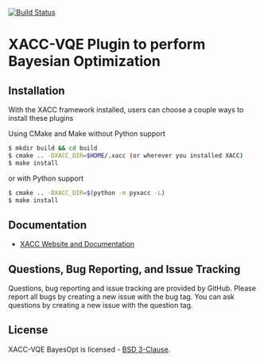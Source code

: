 [![Build Status](http://ci.eclipse.org/xacc/buildStatus/icon?job=xacc-vqe-bayesopt-ci)](http://ci.eclipse.org/xacc/job/xacc-vqe-bayesopt-ci/)

# XACC-VQE Plugin to perform Bayesian Optimization

Installation
------------
With the XACC framework installed, users can choose a couple ways to install these plugins

Using CMake and Make without Python support
```bash
$ mkdir build && cd build
$ cmake .. -DXACC_DIR=$HOME/.xacc (or wherever you installed XACC)
$ make install
```
or with Python support
```bash
$ cmake .. -DXACC_DIR=$(python -m pyxacc -L)
$ make install
```

Documentation
-------------

* [XACC Website and Documentation ](https://xacc.readthedocs.io)

Questions, Bug Reporting, and Issue Tracking
--------------------------------------------

Questions, bug reporting and issue tracking are provided by GitHub. Please
report all bugs by creating a new issue with the bug tag. You can ask
questions by creating a new issue with the question tag.

License
-------

XACC-VQE BayesOpt is licensed - [BSD 3-Clause](LICENSE).
